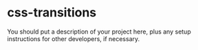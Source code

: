 # css-transitions

You should put a description of your project here, plus any setup instructions for other developers, if necessary.